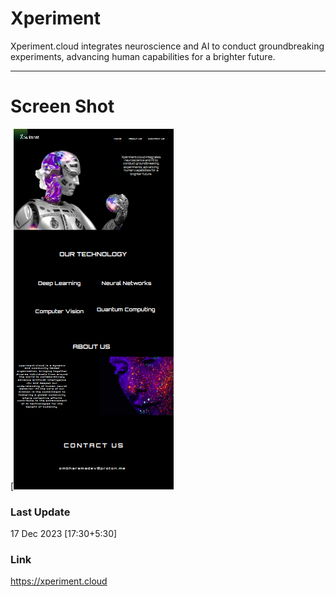 # Xperiment 

Xperiment.cloud integrates neuroscience and AI to conduct groundbreaking experiments, advancing human capabilities for a brighter future.


---
# Screen Shot
[![N|Solid](preview.png)

### Last Update
17 Dec 2023 [17:30+5:30]

### Link
https://xperiment.cloud